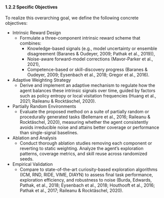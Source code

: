 #### 1.2.2 Specific Objectives

To realize this overarching goal, we define the following concrete objectives:
- Intrinsic Reward Design
  - Formulate a three-component intrinsic reward scheme that combines:
    - Knowledge-based signals (e.g., model uncertainty or ensemble disagreement (Baranes & Oudeyer, 2009; Pathak et al., 2019)),
    - Noise-aware forward-model corrections (Mavor-Parker et al., 2021),
    - Competence-based or skill-discovery progress (Baranes & Oudeyer, 2009; Eysenbach et al., 2018; Gregor et al., 2016).
- Adaptive Weighting Strategy
  - Derive and implement an adaptive mechanism to regulate how the agent balances these intrinsic signals over time, guided by factors such as policy entropy or local visitation frequencies (Huang et al., 2021; Raileanu & Rocktäschel, 2020).
- Partially Random Environments
  - Evaluate the proposed method on a suite of partially random or procedurally generated tasks (Bellemare et al., 2016; Raileanu & Rocktäschel, 2020), measuring whether the agent consistently avoids irreducible noise and attains better coverage or performance than single-signal baselines.
- Ablation and Analysis
  - Conduct thorough ablation studies removing each component or reverting to static weighting. Analyze the agent’s exploration patterns, coverage metrics, and skill reuse across randomized seeds.
- Empirical Validation
  - Compare to state-of-the-art curiosity-based exploration algorithms (ICM, RND, RIDE, VIME, DIAYN) to assess final task performance, exploration efficiency, and robustness to noise (Burda, Edwards, Pathak, et al., 2018; Eysenbach et al., 2018; Houthooft et al., 2016; Pathak et al., 2017; Raileanu & Rocktäschel, 2020).
